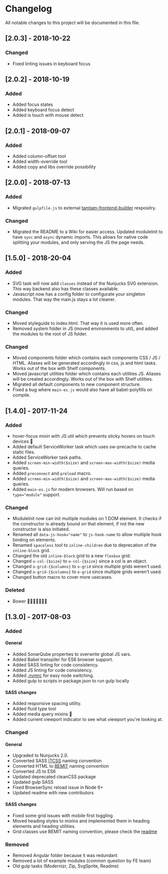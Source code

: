 # Changelog
All notable changes to this project will be documented in this file.

## [2.0.3] - 2018-10-22
### Changed
- Fixed linting issues in keyboard focus

## [2.0.2] - 2018-10-19
### Added
- Added focus states
- Added keyboard focus detect
- Added is touch with mouse detect

## [2.0.1] - 2018-09-07
### Added
- Added column-offset tool
- Added width-override tool
- Added copy and libs override possibility

## [2.0.0] - 2018-07-13
### Added
- Migrated `gulpfile.js` to external [tamtam-frontend-builder](https://bitbucket.org/tamtam-nl/tamtam-frontend-builder/) respositry.

### Changed
- Migrated the README to a Wiki for easier access.
Updated moduleInit to have `sync` and `async` dynamic imports. This allows for native code splitting your modules, and only serving the JS the page needs.

## [1.5.0] - 2018-20-04
### Added
- SVG task will now add `classes` instead of the Nunjucks SVG extension. This way backend also has these classes available.
- Javascript now has a config folder to configurate your singleton modules. That way the main.js stays a lot cleaner.

### Changed
- Moved styleguide to index.html. That way it is used more often.
- Removed system folder in JS (moved environments to util), and added the modules to the root of JS folder.

### Changed
- Moved components folder which contains each components CSS / JS / HTML. Aliases will be generated accordingly in css, js and html tasks. Works out of the box with Shelf components.
- Moved javascript utilities folder which contains each utilities JS. Aliases will be created accordingly. Works out of the box with Shelf utilities.
- Migrated all default components to new component structure.
- Fixed a bug where `main-es.js` would also have all babel-polyfills on compile.


## [1.4.0] - 2017-11-24
### Added
- hover-focus mixin with JS util which prevents sticky hovers on touch devices 📱
- Added default ServiceWorker task which uses sw-precache to cache static files.
- Added ServiceWorker task paths.
- Added `screen-min-width($size)` and `screen-max-width($size)` media queries.
- Added `preconnect` and `preload` macro.
- Added `screen-min-width($size)` and `screen-max-width($size)` media queries.
- Added `main-es.js` for modern browsers. Will run based on `type="module"` support.

### Changed
- ModuleInit now can init multiple modules on 1 DOM element. It checks if the constructor is already bound on that element, if not the new constructor is also initiated.
- Renamed all `data-js-hook="name"` to `js-hook-name` to allow multiple hook binding on elements.
- Renamed `spaceless` tool to `inline-children` due to deprecation of the `inline-block` grid.
- Changed the old `inline-block` grid to a new `flexbox` grid.
- Changed `u-col-{$size}` to `o-col-{$size}` since a col is an object.
- Changed `o-grid-{$columns}` to `o-grid` since multiple grids weren't used.
- Changed `o-grid-{$columns}` to `o-grid` since multiple grids weren't used.
- Changed button macro to cover more usecases.

### Deleted
- Bower 🎉🎉🎉🎉🎉🎉🎉

## [1.3.0] - 2017-08-03
### Added
#### General
- Added SonarQube properties to overwrite global JS vars.
- Added Babel transpiler for ES6 browser support.
- Added SASS linting for code consistency.
- Added JS linting for code consistency.
- Added [.nvmrc](https://github.com/creationix/nvm) for easy node switching.
- Added gulp to scripts in package.json to run gulp locally
#### SASS changes
- Added responsive spacing utility.
- Added fluid type tool
- Added media query mixins 🙌
- Added current viewport indicator to see what viewport you're looking at.


### Changed
#### General
- Upgraded to Nunjucks 2.0.
- Converted SASS [ITCSS](https://www.xfive.co/blog/itcss-scalable-maintainable-css-architecture/) naming convention
- Converted HTML to [BEMIT](https://csswizardry.com/2015/08/bemit-taking-the-bem-naming-convention-a-step-further/) naming convention
- Converted JS to ES6
- Updated deprecated cleanCSS package
- Updated gulp SASS
- Fixed BrowserSync reload issue in Node 6+
- Updated readme with new contributors
#### SASS changes
- Fixed some grid issues with mobile first toggling
- Moved heading styles to mixins and implemented them in heading elements and heading utilities.
- Grid classes use BEMIT naming convention, please check the [readme](https://bitbucket.org/tamtam-nl/tamtam-frontend-setup/overview#markdown-header-usage)


### Removed
- Removed Angular folder because it was redundant
- Removed a lot of example modules (common question by FE team)
- Old gulp tasks (Modernizr, Zip, SvgSprite, Readme)
